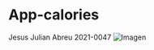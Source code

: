 # App-calories
Jesus Julian Abreu 2021-0047
![Imagen](https://github.com/hugbyuga/App-calories/assets/101604239/25090c63-c1c1-4bb4-a3bd-e005545be1eb)
